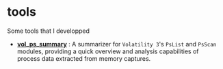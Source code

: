 # tools
 Some tools that I developped


- [**vol_ps_summary**](https://emree-1.github.io//volatility3-process-summary/) : A summarizer for `Volatility 3`'s `PsList` and `PsScan` modules, providing a quick overview and analysis capabilities of process data extracted from memory captures.